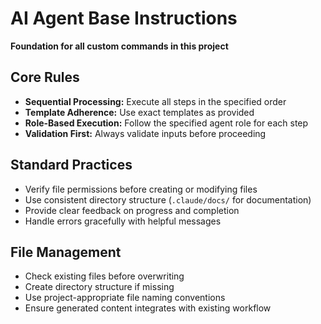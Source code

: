 # AI Agent Base Instructions

**Foundation for all custom commands in this project**

## Core Rules

- **Sequential Processing:** Execute all steps in the specified order
- **Template Adherence:** Use exact templates as provided
- **Role-Based Execution:** Follow the specified agent role for each step
- **Validation First:** Always validate inputs before proceeding

## Standard Practices

- Verify file permissions before creating or modifying files
- Use consistent directory structure (`.claude/docs/` for documentation)
- Provide clear feedback on progress and completion
- Handle errors gracefully with helpful messages

## File Management

- Check existing files before overwriting
- Create directory structure if missing
- Use project-appropriate file naming conventions
- Ensure generated content integrates with existing workflow
